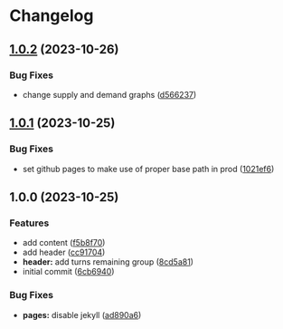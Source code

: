 # Changelog

## [1.0.2](https://github.com/gyoge0/market-malarkey/compare/v1.0.1...v1.0.2) (2023-10-26)


### Bug Fixes

* change supply and demand graphs ([d566237](https://github.com/gyoge0/market-malarkey/commit/d5662378225ebdd62457a9bfa6388ec640188837))

## [1.0.1](https://github.com/gyoge0/market-malarkey/compare/v1.0.0...v1.0.1) (2023-10-25)


### Bug Fixes

* set github pages to make use of proper base path in prod ([1021ef6](https://github.com/gyoge0/market-malarkey/commit/1021ef6660472d662ffbb1ea5312ece92fe7f459))

## 1.0.0 (2023-10-25)


### Features

* add content ([f5b8f70](https://github.com/gyoge0/market-malarkey/commit/f5b8f70126928f9af2d9e15fd9b253d0a8229d3e))
* add header ([cc91704](https://github.com/gyoge0/market-malarkey/commit/cc917042a05a022107b656f8d1479275f3dbede5))
* **header:** add turns remaining group ([8cd5a81](https://github.com/gyoge0/market-malarkey/commit/8cd5a81d846472db66c3166242d7bb896df4f944))
* initial commit ([6cb6940](https://github.com/gyoge0/market-malarkey/commit/6cb6940f7cdff61a102030730362a44925346e4f))


### Bug Fixes

* **pages:** disable jekyll ([ad890a6](https://github.com/gyoge0/market-malarkey/commit/ad890a6b8bf7b7cbd4afbe4a7f0af37fc2ce6c6f))
